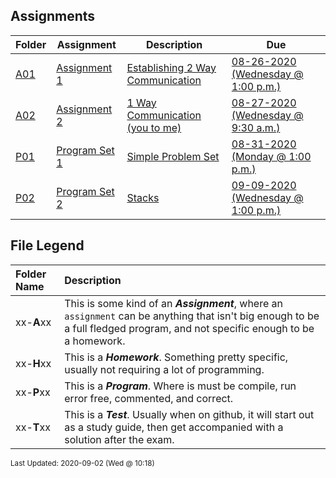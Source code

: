 ## Assignments
| Folder | Assignment | Description | Due|
 | ------------|------------|------------|------------|
 | [A01](https://github.com/rugbyprof/4883-Programming_Techniques/tree/master/Assignments/A01) | [ Assignment 1 ](https://github.com/rugbyprof/4883-Programming_Techniques/tree/master/Assignments/A01) | [ Establishing 2 Way Communication](https://github.com/rugbyprof/4883-Programming_Techniques/tree/master/Assignments/A01) | [08-26-2020 (Wednesday @ 1:00 p.m.)](https://github.com/rugbyprof/4883-Programming_Techniques/tree/master/Assignments/A01) |
 | [A02](https://github.com/rugbyprof/4883-Programming_Techniques/tree/master/Assignments/A02) | [ Assignment 2 ](https://github.com/rugbyprof/4883-Programming_Techniques/tree/master/Assignments/A02) | [ 1 Way Communication (you to me)](https://github.com/rugbyprof/4883-Programming_Techniques/tree/master/Assignments/A02) | [08-27-2020 (Wednesday @ 9:30 a.m.)](https://github.com/rugbyprof/4883-Programming_Techniques/tree/master/Assignments/A02) |
 | [P01](https://github.com/rugbyprof/4883-Programming_Techniques/tree/master/Assignments/P01) | [ Program Set 1 ](https://github.com/rugbyprof/4883-Programming_Techniques/tree/master/Assignments/P01) | [ Simple Problem Set](https://github.com/rugbyprof/4883-Programming_Techniques/tree/master/Assignments/P01) | [08-31-2020 (Monday @ 1:00 p.m.)](https://github.com/rugbyprof/4883-Programming_Techniques/tree/master/Assignments/P01) |
 | [P02](https://github.com/rugbyprof/4883-Programming_Techniques/tree/master/Assignments/P02) | [ Program Set 2 ](https://github.com/rugbyprof/4883-Programming_Techniques/tree/master/Assignments/P02) | [ Stacks](https://github.com/rugbyprof/4883-Programming_Techniques/tree/master/Assignments/P02) | [09-09-2020 (Wednesday @ 1:00 p.m.)](https://github.com/rugbyprof/4883-Programming_Techniques/tree/master/Assignments/P02) |

    
## File Legend

| Folder Name | Description |
|:-----------|:-------------|
|xx-**A**xx | This is some kind of an ***Assignment***, where an `assignment` can be anything that isn't big enough to be a full fledged program, and not specific enough to be a homework. |
|xx-**H**xx | This is a ***Homework***. Something pretty specific, usually not requiring a lot of programming. |
|xx-**P**xx | This is a ***Program***. Where is must be compile, run error free, commented, and correct. |
|xx-**T**xx | This is a ***Test***. Usually when on github, it will start out as a study guide, then get accompanied with a solution after the exam. |

    
<sup>Last Updated: 2020-09-02 (Wed @ 10:18)</sup>